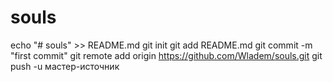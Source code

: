 # souls
echo "# souls" >> README.md 
git init 
git add README.md 
git commit -m "first commit" 
git remote add origin https://github.com/Wladem/souls.git
 git push -u мастер-источник
